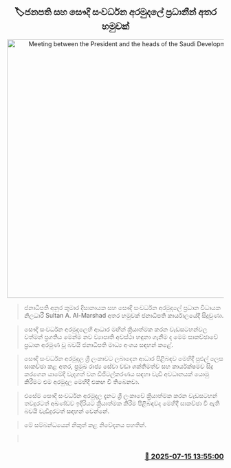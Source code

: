 <p align='center'><b><h2 align='center' title='Meeting between the President and the heads of the Saudi Development Fund'>🏷ජනපති සහ සෞදි සංවර්ධන අරමුදලේ ප්‍රධානීන් අතර හමුවක්</h2></b></p>
<p align='center'><img src='https://helakuru.sgp1.cdn.digitaloceanspaces.com/esana/images/lib/anura-saudi-n.jpg' width='600' alt='Meeting between the President and the heads of the Saudi Development Fund'></p>

> ජනාධිපති අනුර කුමාර දිසානායක සහ සෞදි සංවර්ධන අරමුදලේ ප්‍රධාන විධායක නිලධාරී Sultan A. Al-Marshad අතර හමුවක් ජනාධිපති කාර්යාලයේදී සිදුවුණා.

> සෞදි සංවර්ධන අරමුදලෙහි ආධාර මඟින් ක්‍රියාත්මක කරන වැඩසටහන්වල වත්මන් ප්‍රගතිය මෙන්ම නව ව්‍යාපෘති අවස්ථා හඳුනා ගැනීම ද මෙම සාකච්ඡාවේ ප්‍රධාන අරමුණ වූ බවයි ජනාධිපති මාධ්‍ය අංශය සඳහන් කළේ.

> සෞදි සංවර්ධන අරමුදල ශ්‍රී ලංකාවට ලබාදෙන ආධාර පිළිබඳව මෙහිදී පුළුල් ලෙස සාකච්ඡා කළ අතර, ප්‍රමුඛ රාජ්‍ය සේවා වඩා ශක්තිමත්ව සහ කාර්යක්ෂමව සිදු කරගෙන යාමේදී වැදගත් වන ඩිජිටල්කරණය සඳහා වැඩි අවධානයක් යොමු කිරීමට එම අරමුදල මෙහිදී එකඟ වී තිබෙනවා.

> එසේම සෞදි සංවර්ධන අරමුදල දැනට ශ්‍රී ලංකාවේ ක්‍රියාත්මක කරන වැඩසටහන් තවදුරටත් අඛණ්ඩව ඉදිරියට ක්‍රියාත්මක කිරීම පිළිබඳවද මෙහිදී සාකච්ඡා වී ඇති බවයි වැඩිදුරටත් සඳහන් වෙන්නේ.

> මේ සම්බන්ධයෙන් නිකුත් කළ නිවේදනය පහතින්.

>  



<h3 align='right'><a href='https://www.helakuru.lk/esana/p/111862/'>📅 2025-07-15 13:55:00</a></h3>
